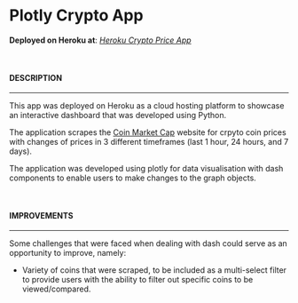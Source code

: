 # Plotly Crypto App


**Deployed on Heroku at**: *[Heroku Crypto Price App](https://plotly-dash-adriant19.herokuapp.com/)*

<br>

#### DESCRIPTION
----------------

This app was deployed on Heroku as a cloud hosting platform to showcase an interactive dashboard that was developed using Python.

The application scrapes the [Coin Market Cap](https://coinmarketcap.com/) website for crpyto coin prices with changes of prices in 3 different timeframes (last 1 hour, 24 hours, and 7 days).

The application was developed using plotly for data visualisation with dash components to enable users to make changes to the graph objects.

<br>

#### IMPROVEMENTS
-----------------

Some challenges that were faced when dealing with dash could serve as an opportunity to improve, namely:

- Variety of coins that were scraped, to be included as a multi-select filter to provide users with the ability to filter out specific coins to be viewed/compared.
